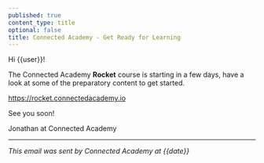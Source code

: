 ```yaml
---
published: true
content_type: title
optional: false
title: Connected Academy - Get Ready for Learning
---
```

Hi {{user}}!

The Connected Academy **Rocket** course is starting in a few days, have a look at some of the preparatory content to get started.

https://rocket.connectedacademy.io

See you soon!

Jonathan at Connected Academy

----
_This email was sent by Connected Academy at {{date}}_

